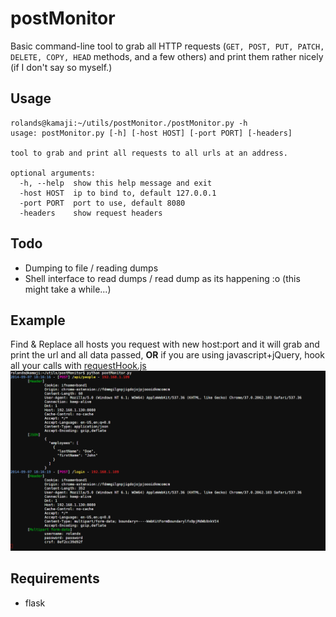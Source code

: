 postMonitor
===========

Basic command-line tool to grab all HTTP requests (`GET, POST, PUT, PATCH, DELETE, COPY, HEAD` methods, and a few others) and print them rather nicely (if I don't say so myself.)

Usage
-----

	rolands@kamaji:~/utils/postMonitor./postMonitor.py -h
	usage: postMonitor.py [-h] [-host HOST] [-port PORT] [-headers]

	tool to grab and print all requests to all urls at an address.

	optional arguments:
	  -h, --help  show this help message and exit
	  -host HOST  ip to bind to, default 127.0.0.1
	  -port PORT  port to use, default 8080
	  -headers    show request headers

Todo
----
* Dumping to file / reading dumps
* Shell interface to read dumps / read dump as its happening :o (this might take a while...)

Example
-------
Find & Replace all hosts you request with new host:port and it will grab and print the url and all data passed, **OR** if you are using javascript+jQuery, hook all your calls with [requestHook.js](https://github.com/rolandshoemaker/requestHook.js)
![Screenshot of postMonitor running...](screenshot.png)

Requirements
------------
* flask
